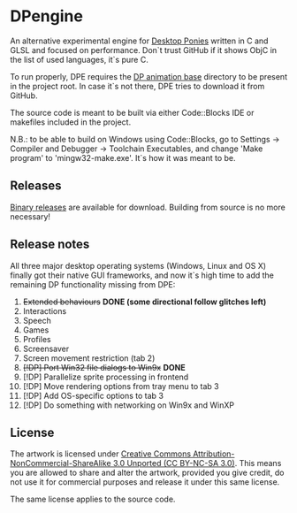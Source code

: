 # DPengine

An alternative experimental engine for [Desktop Ponies](https://github.com/RoosterDragon/Desktop-Ponies) written in C and GLSL and focused on performance. Don\`t trust GitHub if it shows ObjC in the list of used languages, it\`s pure C.

To run properly, DPE requires the [DP animation base](https://github.com/RoosterDragon/Desktop-Ponies/tree/master/Content) directory to be present in the project root. In case it\`s not there, DPE tries to download it from GitHub.

The source code is meant to be built via either Code::Blocks IDE or makefiles included in the project.

N.B.: to be able to build on Windows using Code::Blocks, go to Settings → Compiler and Debugger → Toolchain Executables, and change 'Make program' to 'mingw32-make.exe'. It`s how it was meant to be.

## Releases

[Binary releases](https://github.com/hidefromkgb/DPengine/releases) are available for download. Building from source is no more necessary!

## Release notes

All three major desktop operating systems (Windows, Linux and OS X) finally got their native GUI frameworks, and now it\`s high time to add the remaining DP functionality missing from DPE:

1. ~~Extended behaviours~~ __DONE (some directional follow glitches left)__
1. Interactions
1. Speech
1. Games
1. Profiles
1. Screensaver
1. Screen movement restriction (tab 2)
1. ~~[!DP] Port Win32 file dialogs to Win9x~~ __DONE__
1. [!DP] Parallelize sprite processing in frontend
1. [!DP] Move rendering options from tray menu to tab 3
1. [!DP] Add OS-specific options to tab 3
1. [!DP] Do something with networking on Win9x and WinXP

## License

The artwork is licensed under [Creative Commons Attribution-NonCommercial-ShareAlike 3.0 Unported (CC BY-NC-SA 3.0)](http://creativecommons.org/licenses/by-nc-sa/3.0/). This means you are allowed to share and alter the artwork, provided you give credit, do not use it for commercial purposes and release it under this same license.

The same license applies to the source code.
